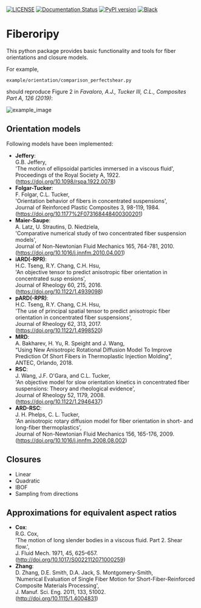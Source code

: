 [![LICENSE](https://black.readthedocs.io/en/stable/_static/license.svg)](https://raw.github.com/nilsmeyerkit/fiberoripy/master/LICENSE)
[![Documentation Status](https://readthedocs.org/projects/fiberoripy/badge/?version=latest)](https://fiberoripy.readthedocs.io/en/latest/?badge=latest)
[![PyPI version](https://badge.fury.io/py/fiberoripy.svg)](https://badge.fury.io/py/fiberoripy)
[![Black](https://img.shields.io/badge/code%20style-black-000000.svg)](https://github.com/psf/black)

# Fiberoripy
This python package provides basic functionality and tools for fiber orientations and
closure models.

For example,

    example/orientation/comparison_perfectshear.py

should reproduce Figure 2 in *Favaloro, A.J., Tucker III, C.L., Composites Part A, 126 (2019)*:

  ![example_image](https://raw.github.com/nilsmeyerkit/fiberoripy/master/docs/images/example.png)


## Orientation models
Following models have been implemented:

 * __Jeffery__:\
 G.B. Jeffery,\
 'The motion of ellipsoidal particles immersed in a viscous fluid',\
 Proceedings of the Royal Society A, 1922.\
 (https://doi.org/10.1098/rspa.1922.0078)
 * __Folgar-Tucker__:\
 F. Folgar, C.L. Tucker,\
 'Orientation behavior of fibers in concentrated suspensions',\
 Journal of Reinforced Plastic Composites 3, 98-119, 1984.\
 (https://doi.org/10.1177%2F073168448400300201)
 * __Maier-Saupe__:\
 A. Latz, U. Strautins, D. Niedziela,\
 'Comparative numerical study of two concentrated fiber suspension models',\
 Journal of Non-Newtonian Fluid Mechanics 165, 764-781, 2010.\
 (https://doi.org/10.1016/j.jnnfm.2010.04.001)
 * __iARD(-RPR)__:\
 H.C. Tseng, R.Y. Chang, C.H. Hsu,\
 'An objective tensor to predict anisotropic fiber orientation in concentrated susp ensions',\
 Journal of Rheology 60, 215, 2016.\
 (https://doi.org/10.1122/1.4939098)
 * __pARD(-RPR)__:\
 H.C. Tseng, R.Y. Chang, C.H. Hsu,\
 'The use of principal spatial tensor to predict anisotropic fiber orientation in concentrated fiber suspensions',\
 Journal of Rheology 62, 313, 2017.\
 (https://doi.org/10.1122/1.4998520)
 * __MRD__:\
 A. Bakharev, H. Yu, R. Speight and J. Wang,\
 “Using New Anisotropic Rotational Diffusion Model To Improve Prediction Of Short Fibers in Thermoplastic Injection Molding",\
 ANTEC, Orlando, 2018.
 * __RSC__:\
 J. Wang, J.F. O'Gara, and C.L. Tucker,\
 'An objective model for slow orientation kinetics in concentrated fiber suspensions: Theory and rheological evidence',\
 Journal of Rheology 52, 1179, 2008.\
 (https://doi.org/10.1122/1.2946437)
 * __ARD-RSC__:\
 J. H. Phelps,  C. L. Tucker,\
 'An anisotropic rotary diffusion model for fiber orientation in short- and long-fiber thermoplastics',\
 Journal of Non-Newtonian Fluid Mechanics 156, 165-176, 2009.\
 (https://doi.org/10.1016/j.jnnfm.2008.08.002)

## Closures
 * Linear
 * Quadratic
 * IBOF
 * Sampling from directions

## Approximations for equivalent aspect ratios
 * __Cox__:\
 R.G. Cox,\
 'The motion of long slender bodies in a viscous fluid. Part 2. Shear flow.',\
 J. Fluid Mech. 1971, 45, 625–657.\
 (http://doi.org/10.1017/S0022112071000259)
 * __Zhang__:\
 D. Zhang, D.E. Smith, D.A. Jack, S. Montgomery-Smith,\
 'Numerical Evaluation of Single Fiber Motion for Short-Fiber-Reinforced Composite Materials Processing',\
 J. Manuf. Sci. Eng. 2011, 133, 51002.\
 (http://doi.org/10.1115/1.4004831)
